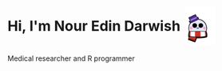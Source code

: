 <h1 style="display: flex; align-items: center;">
  Hi, I'm Nour Edin Darwish
  <img src="https://raw.githubusercontent.com/adqe404/BrawlStarsAnimatedPins/refs/heads/master/Player%20Pins/Campaigns/BRAWLIDAYS/Gifs/emoji_brawlmas_thanks.gif" width="60" style="margin-left: 10px;">
</h1>

Medical researcher and R programmer
